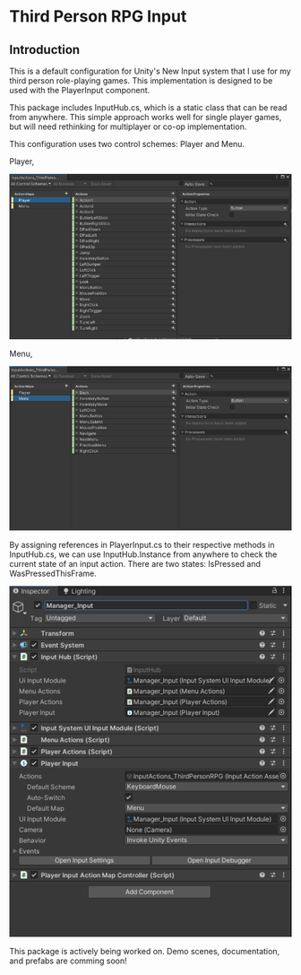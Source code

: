 # Third Person RPG Input

## Introduction

This is a default configuration for Unity's New Input system that I use for my third person role-playing games. This implementation is designed to be used with the PlayerInput component.

This package includes InputHub.cs, which is a static class that can be read from anywhere. This simple approach works well for single player games, but will need rethinking for multiplayer or co-op implementation.

This configuration uses two control schemes: Player and Menu.

Player,

![Player Actions](./Documentation/Image/PlayerActions.png)

Menu,

![Menu Actions](./Documentation/Image/MenuActions.png)

By assigning references in PlayerInput.cs to their respective methods in InputHub.cs, we can use InputHub.Instance from anywhere to check the current state of an input action. There are two states: IsPressed and WasPressedThisFrame.

![Player Input](./Documentation/Image/PlayerInput.png)

This package is actively being worked on. Demo scenes, documentation, and prefabs are comming soon!